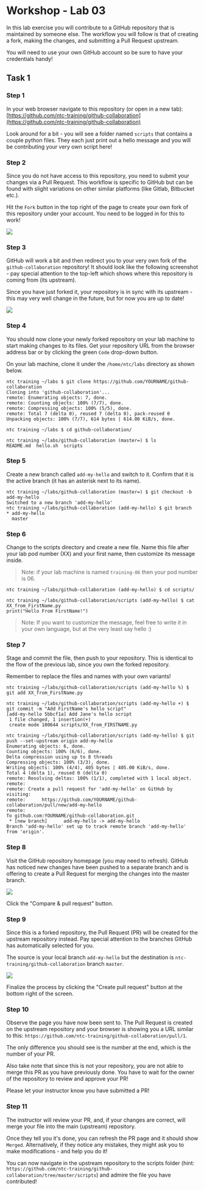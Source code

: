 # Workshop - Lab 03

In this lab exercise you will contribute to a GitHub repository that is maintained by someone else. The workflow you will follow is that of creating a fork, making the changes, and submitting a Pull Request upstream.

You will need to use your own GitHub account so be sure to have your credentials handy!

## Task 1

### Step 1

In your web browser navigate to this repository (or open in a new tab): [https://github.com/ntc-training/github-collaboration](https://github.com/ntc-training/github-collaboration)

Look around for a bit - you will see a folder named `scripts` that contains a couple python files. They each just print out a hello message and you will be contributing your very own script here!

### Step 2

Since you do not have access to this repository, you need to submit your changes via a Pull Request. This workflow is specific to GitHub but can be found with slight variations on other similar platforms (like Gitlab, Bitbucket etc.).

Hit the `Fork` button in the top right of the page to create your own fork of this repository under your account. You need to be logged in for this to work!

![](images/lab03-01.png)

### Step 3

GitHub will work a bit and then redirect you to your very own fork of the `github-collaboration` repository! It should look like the following screenshot - pay special attention to the top-left which shows where this repository is coming from (its upstream).

Since you have just forked it, your repository is in sync with its upstream - this may very well change in the future, but for now you are up to date!

![](images/lab03-02.png)

### Step 4

You should now clone your newly forked repository on your lab machine to start making changes to its files. Get your repository URL from the browser address bar or by clicking the green `Code` drop-down button.

On your lab machine, clone it under the `/home/ntc/labs` directory as shown below.

```
ntc training ~/labs $ git clone https://github.com/YOURNAME/github-collaboration
Cloning into 'github-collaboration'...
remote: Enumerating objects: 7, done.
remote: Counting objects: 100% (7/7), done.
remote: Compressing objects: 100% (5/5), done.
remote: Total 7 (delta 0), reused 7 (delta 0), pack-reused 0
Unpacking objects: 100% (7/7), 614 bytes | 614.00 KiB/s, done.

ntc training ~/labs $ cd github-collaboration/

ntc training ~/labs/github-collaboration (master=) $ ls
README.md  hello.sh  scripts
```

### Step 5

Create a new branch called `add-my-hello` and switch to it. Confirm that it is the active branch (it has an asterisk next to its name).

```
ntc training ~/labs/github-collaboration (master=) $ git checkout -b add-my-hello
Switched to a new branch 'add-my-hello'
ntc training ~/labs/github-collaboration (add-my-hello) $ git branch
* add-my-hello
  master
```

### Step 6

Change to the scripts directory and create a new file. Name this file after your lab pod number (XX) and your first name, then customize its message inside.

> Note: if your lab machine is named `training-06` then your pod number is 06.

```
ntc training ~/labs/github-collaboration (add-my-hello) $ cd scripts/

ntc training ~/labs/github-collaboration/scripts (add-my-hello) $ cat XX_from_FirstName.py
print("Hello From FirstName!")
```

> Note: If you want to customize the message, feel free to write it in your own language, but at the very least say hello :)

### Step 7

Stage and commit the file, then push to your repository. This is identical to the flow of the previous lab, since you own the forked repository.

Remember to replace the files and names with your own variants!

```
ntc training ~/labs/github-collaboration/scripts (add-my-hello %) $ git add XX_from_FirstName.py

ntc training ~/labs/github-collaboration/scripts (add-my-hello +) $ git commit -m "Add FirstName's hello script"
[add-my-hello 5bbcf1a] Add Jane's hello script
 1 file changed, 1 insertion(+)
 create mode 100644 scripts/XX_from_FIRSTNAME.py

ntc training ~/labs/github-collaboration/scripts (add-my-hello) $ git push --set-upstream origin add-my-hello
Enumerating objects: 6, done.
Counting objects: 100% (6/6), done.
Delta compression using up to 8 threads
Compressing objects: 100% (3/3), done.
Writing objects: 100% (4/4), 405 bytes | 405.00 KiB/s, done.
Total 4 (delta 1), reused 0 (delta 0)
remote: Resolving deltas: 100% (1/1), completed with 1 local object.
remote:
remote: Create a pull request for 'add-my-hello' on GitHub by visiting:
remote:      https://github.com/YOURNAME/github-collaboration/pull/new/add-my-hello
remote:
To github.com:YOURNAME/github-collaboration.git
 * [new branch]      add-my-hello -> add-my-hello
Branch 'add-my-hello' set up to track remote branch 'add-my-hello' from 'origin'.
```

### Step 8

Visit the GitHub repository homepage (you may need to refresh). GitHub has noticed new changes have been pushed to a separate branch and is offering to create a Pull Request for merging the changes into the master branch.

![](images/lab03-03.png)

Click the "Compare & pull request" button.

### Step 9

Since this is a forked repository, the Pull Request (PR) will be created for the upstream repository instead. Pay special attention to the branches GitHub has automatically selected for you.

The source is your local branch `add-my-hello` but the destination is `ntc-training/github-collaboration` branch `master`.

![](images/lab03-04.png)

Finalize the process by clicking the "Create pull request" button at the bottom right of the screen.

### Step 10

Observe the page you have now been sent to. The Pull Request is created on the upstream repository and your browser is showing you a URL similar to this: `https://github.com/ntc-training/github-collaboration/pull/1`.

The only difference you should see is the number at the end, which is the number of your PR.

Also take note that since this is not your repository, you are not able to merge this PR as you have previously done. You have to wait for the owner of the repository to review and approve your PR!

Please let your instructor know you have submitted a PR!

### Step 11

The instructor will review your PR, and, if your changes are correct, will merge your file into the main (upstream) repository.

Once they tell you it's done, you can refresh the PR page and it should show `Merged`. Alternatively, if they notice any mistakes, they might ask you to make modifications - and help you do it!

You can now navigate in the upstream repository to the scripts folder (hint: `https://github.com/ntc-training/github-collaboration/tree/master/scripts`) and admire the file you have contributed!
